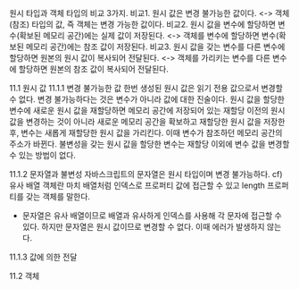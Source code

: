 원시 타입과 객체 타입의 비교 3가지.
비교1. 원시 값은 변경 불가능한 값이다. <-> 객체(참조) 타입의 값, 즉 객체는 변경 가능한 값이다.
비교2. 원시 값을 변수에 할당하면 변수(확보된 메모리 공간)에는 실제 값이 저장된다. <-> 객체를 변수에 할당하면 변수(확보된 메모리 공간)에는 참조 값이 저장된다.
비교3. 원시 값을 갖는 변수를 다른 변수에 할당하면 원본의 원시 값이 복사되어 전달된다. <-> 객체를 가리키는 변수를 다른 변수에 할당하면 원본의 참조 값이 복사되어 전달된다.

11.1 원시 값
11.1.1 변경 불가능한 값
한번 생성된 원시 값은 읽기 전용 값으로서 변경할 수 없다.
변경 불가능하다는 것은 변수가 아니라 값에 대한 진술이다.
원시 값을 할당한 변수에 새로운 원시 값을 재할당하면 메모리 공간에 저장되어 있는 재할당 이전의 원시 값을 변경하는 것이 아니라 새로운 메모리 공간을 확보하고 재할당한 원시 값을 저장한 후, 변수는 새롭게 재할당한 원시 값을 가리킨다. 이때 변수가 참조하던 메모리 공간의 주소가 바뀐다.
불변성을 갖는 원시 값을 할당한 변수는 재할당 이외에 변수 값을 변경할 수 있는 방법이 없다.

11.1.2 문자열과 불변성
자바스크립트의 문자열은 원시 타입이며 변경 불가능하다.
cf) 유사 배열 객체란 마치 배열처럼 인덱스로 프로퍼티 값에 접근할 수 있고 length 프로퍼티를 갖는 객체를 말한다.
* 문자열은 유사 배열이므로 배열과 유사하게 인덱스를 사용해 각 문자에 접근할 수 있다. 하지만 문자열은 원시 값이므로 변경할 수 없다. 이때 에러가 발생하지 않는다.

11.1.3 값에 의한 전달

11.2 객체
